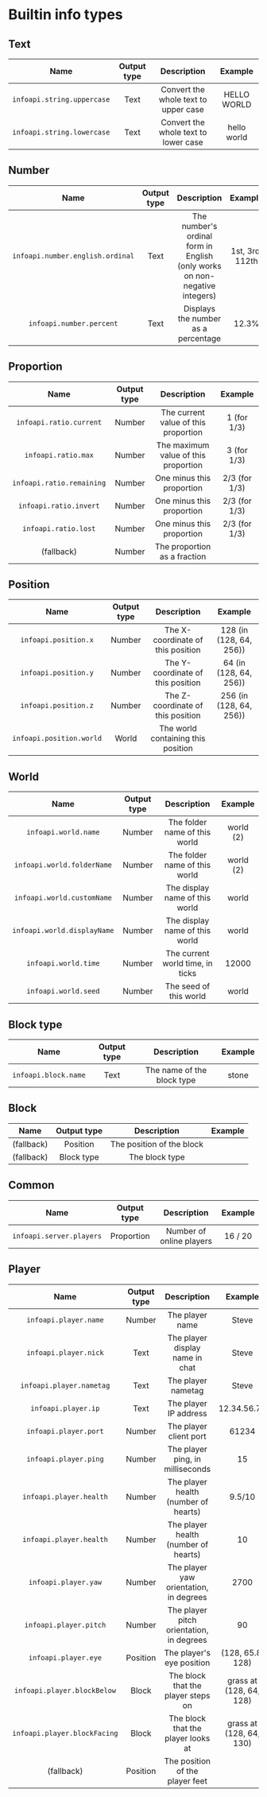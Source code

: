 # Builtin info types
## Text

| Name | Output type | Description | Example |
| :---: | :---: | :---: | :---: |
| `infoapi.string.uppercase` | Text | Convert the whole text to upper case | HELLO WORLD |
| `infoapi.string.lowercase` | Text | Convert the whole text to lower case | hello world |

## Number

| Name | Output type | Description | Example |
| :---: | :---: | :---: | :---: |
| `infoapi.number.english.ordinal` | Text | The number's ordinal form in English (only works on non-negative integers) | 1st, 3rd, 112th |
| `infoapi.number.percent` | Text | Displays the number as a percentage | 12.3% |

## Proportion

| Name | Output type | Description | Example |
| :---: | :---: | :---: | :---: |
| `infoapi.ratio.current` | Number | The current value of this proportion | 1 (for 1/3) |
| `infoapi.ratio.max` | Number | The maximum value of this proportion | 3 (for 1/3) |
| `infoapi.ratio.remaining` | Number | One minus this proportion | 2/3 (for 1/3) |
| `infoapi.ratio.invert` | Number | One minus this proportion | 2/3 (for 1/3) |
| `infoapi.ratio.lost` | Number | One minus this proportion | 2/3 (for 1/3) |
| (fallback) | Number | The proportion as a fraction |  |

## Position

| Name | Output type | Description | Example |
| :---: | :---: | :---: | :---: |
| `infoapi.position.x` | Number | The X-coordinate of this position | 128 (in (128, 64, 256)) |
| `infoapi.position.y` | Number | The Y-coordinate of this position | 64 (in (128, 64, 256)) |
| `infoapi.position.z` | Number | The Z-coordinate of this position | 256 (in (128, 64, 256)) |
| `infoapi.position.world` | World | The world containing this position |  |

## World

| Name | Output type | Description | Example |
| :---: | :---: | :---: | :---: |
| `infoapi.world.name` | Number | The folder name of this world | world (2) |
| `infoapi.world.folderName` | Number | The folder name of this world | world (2) |
| `infoapi.world.customName` | Number | The display name of this world | world |
| `infoapi.world.displayName` | Number | The display name of this world | world |
| `infoapi.world.time` | Number | The current world time, in ticks | 12000 |
| `infoapi.world.seed` | Number | The seed of this world | world |

## Block type

| Name | Output type | Description | Example |
| :---: | :---: | :---: | :---: |
| `infoapi.block.name` | Text | The name of the block type | stone |

## Block

| Name | Output type | Description | Example |
| :---: | :---: | :---: | :---: |
| (fallback) | Position | The position of the block |  |
| (fallback) | Block type | The block type |  |

## Common

| Name | Output type | Description | Example |
| :---: | :---: | :---: | :---: |
| `infoapi.server.players` | Proportion | Number of online players | 16 / 20 |

## Player

| Name | Output type | Description | Example |
| :---: | :---: | :---: | :---: |
| `infoapi.player.name` | Number | The player name | Steve |
| `infoapi.player.nick` | Text | The player display name in chat | Steve |
| `infoapi.player.nametag` | Text | The player nametag | Steve |
| `infoapi.player.ip` | Text | The player IP address | 12.34.56.78 |
| `infoapi.player.port` | Number | The player client port | 61234 |
| `infoapi.player.ping` | Number | The player ping, in milliseconds | 15 |
| `infoapi.player.health` | Number | The player health (number of hearts) | 9.5/10 |
| `infoapi.player.health` | Number | The player health (number of hearts) | 10 |
| `infoapi.player.yaw` | Number | The player yaw orientation, in degrees | 2700 |
| `infoapi.player.pitch` | Number | The player pitch orientation, in degrees | 90 |
| `infoapi.player.eye` | Position | The player's eye position | (128, 65.8, 128) |
| `infoapi.player.blockBelow` | Block | The block that the player steps on | grass at (128, 64, 128) |
| `infoapi.player.blockFacing` | Block | The block that the player looks at | grass at (128, 64, 130) |
| (fallback) | Position | The position of the player feet |  |

